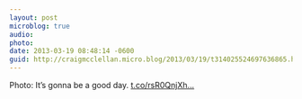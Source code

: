 ```yaml
---
layout: post
microblog: true
audio: 
photo: 
date: 2013-03-19 08:48:14 -0600
guid: http://craigmcclellan.micro.blog/2013/03/19/t314025524697636865.html
---
```

Photo: It’s gonna be a good day. [t.co/rsR0QnjXh...](http://t.co/rsR0QnjXhb)
